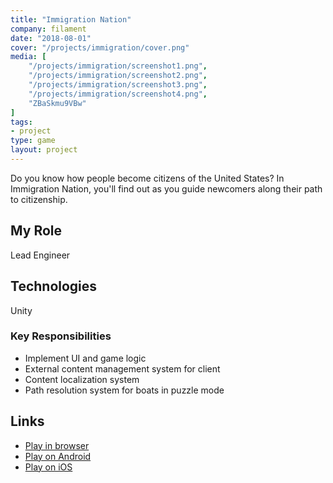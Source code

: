```yaml
---
title: "Immigration Nation"
company: filament
date: "2018-08-01"
cover: "/projects/immigration/cover.png"
media: [
    "/projects/immigration/screenshot1.png",
    "/projects/immigration/screenshot2.png",
    "/projects/immigration/screenshot3.png",
    "/projects/immigration/screenshot4.png",
    "ZBaSkmu9VBw"
]
tags:
- project
type: game
layout: project
---
```


Do you know how people become citizens of the United States? In Immigration Nation, you'll find out as you guide newcomers along their path to citizenship. 

## My Role
Lead Engineer

## Technologies
Unity

### Key Responsibilities
* Implement UI and game logic
* External content management system for client
* Content localization system
* Path resolution system for boats in puzzle mode

## Links
* [Play in browser](https://www.icivics.org/games/immigration-nation)
* [Play on Android](https://play.google.com/store/apps/details?id=com.filament.icivics.immigrationnation2018&hl=en_US)
* [Play on iOS](https://itunes.apple.com/us/app/immigration-nation/id1136058500?mt=8)